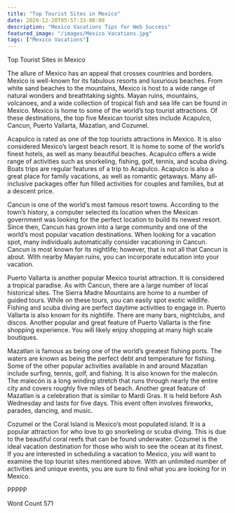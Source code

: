 ```yaml
---
title: "Top Tourist Sites in Mexico"
date: 2020-12-28T05:57:33-08:00
description: "Mexico Vacations Tips for Web Success"
featured_image: "/images/Mexico Vacations.jpg"
tags: ["Mexico Vacations"]
---
```


Top Tourist Sites in Mexico

The allure of Mexico has an appeal that crosses countries and borders.  Mexico is well-known for its fabulous resorts and luxurious beaches.  From white sand beaches to the mountains, Mexico is host to a wide range of natural wonders and breathtaking sights.  Mayan ruins, mountains, volcanoes, and a wide collection of tropical fish and sea life can be found in Mexico.  Mexico is home to some of the world’s top tourist attractions.  Of these destinations, the top five Mexican tourist sites include Acapulco, Cancun, Puerto Vallarta, Mazatlan, and Cozumel.

Acapulco is rated as one of the top tourists attractions in Mexico.  It is also considered Mexico’s largest beach resort.  It is home to some of the world’s finest hotels, as well as many beautiful beaches.  Acapulco offers a wide range of activities such as snorkeling, fishing, golf, tennis, and scuba diving.   Boats trips are regular features of a trip to Acapulco.  Acapulco is also a great place for family vacations, as well as romantic getaways.  Many all-inclusive packages offer fun filled activities for couples and families, but at a descent price.  

Cancun is one of the world’s most famous resort towns.  According to the town’s history, a computer selected its location when the Mexican government was looking for the perfect location to build its newest resort.  Since then, Cancun has grown into a large community and one of the world’s most popular vacation destinations.  When looking for a vacation spot, many individuals automatically consider vacationing in Cancun.  Cancun is most known for its nightlife; however, that is not all that Cancun is about.  With nearby Mayan ruins, you can incorporate education into your vacation.   

Puerto Vallarta is another popular Mexico tourist attraction.  It is considered a tropical paradise. As with Cancun, there are a large number of local historical sites.  The Sierra Madre Mountains are home to a number of guided tours.   While on these tours, you can easily spot exotic wildlife.  Fishing and scuba diving are perfect daytime activities to engage in.  Puerto Vallarta is also known for its nightlife. There are many bars, nightclubs, and discos.  Another popular and great feature of Puerto Vallarta is the fine shopping experience.  You will likely enjoy shopping at many high scale boutiques.   

Mazatlan is famous as being one of the world’s greatest fishing ports.  The waters are known as being the perfect debt and temperature for fishing.   Some of the other popular activities available in and around Mazatlan include surfing, tennis, golf, and fishing.  It is also known for the malecón.  The malecón is a long winding stretch that runs through nearly the entire city and covers roughly five miles of beach.  Another great feature of Mazatlan is a celebration that is similar to Mardi Gras.  It is held before Ash Wednesday and lasts for five days.  This event often involves fireworks, parades, dancing, and music.   

Cozumel or the Coral Island is Mexico’s most populated island.  It is a popular attraction for who love to go snorkeling or scuba diving. This is due to the beautiful coral reefs that can be found underwater.  Cozumel is the ideal vacation destination for those who wish to see the ocean at its finest.  
If you are interested in scheduling a vacation to Mexico, you will want to examine the top tourist sites mentioned above.  With an unlimited number of activities and unique events, you are sure to find what you are looking for in Mexico.

PPPPP

Word Count 571

